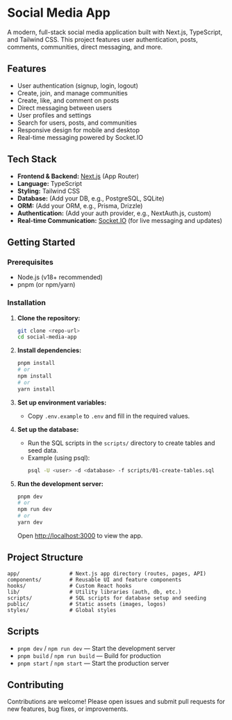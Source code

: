 # Social Media App

A modern, full-stack social media application built with Next.js, TypeScript, and Tailwind CSS. This project features user authentication, posts, comments, communities, direct messaging, and more.

## Features

- User authentication (signup, login, logout)
- Create, join, and manage communities
- Create, like, and comment on posts
- Direct messaging between users
- User profiles and settings
- Search for users, posts, and communities
- Responsive design for mobile and desktop
- Real-time messaging powered by Socket.IO

## Tech Stack

- **Frontend & Backend:** [Next.js](https://nextjs.org/) (App Router)
- **Language:** TypeScript
- **Styling:** Tailwind CSS
- **Database:** (Add your DB, e.g., PostgreSQL, SQLite)
- **ORM:** (Add your ORM, e.g., Prisma, Drizzle)
- **Authentication:** (Add your auth provider, e.g., NextAuth.js, custom)
- **Real-time Communication:** [Socket.IO](https://socket.io/) (for live messaging and updates)

## Getting Started

### Prerequisites

- Node.js (v18+ recommended)
- pnpm (or npm/yarn)

### Installation

1. **Clone the repository:**
   ```bash
   git clone <repo-url>
   cd social-media-app
   ```
2. **Install dependencies:**
   ```bash
   pnpm install
   # or
   npm install
   # or
   yarn install
   ```
3. **Set up environment variables:**
   - Copy `.env.example` to `.env` and fill in the required values.

4. **Set up the database:**
   - Run the SQL scripts in the `scripts/` directory to create tables and seed data.
   - Example (using psql):
     ```bash
     psql -U <user> -d <database> -f scripts/01-create-tables.sql
     ```

5. **Run the development server:**
   ```bash
   pnpm dev
   # or
   npm run dev
   # or
   yarn dev
   ```
   Open [http://localhost:3000](http://localhost:3000) to view the app.

## Project Structure

```
app/                # Next.js app directory (routes, pages, API)
components/         # Reusable UI and feature components
hooks/              # Custom React hooks
lib/                # Utility libraries (auth, db, etc.)
scripts/            # SQL scripts for database setup and seeding
public/             # Static assets (images, logos)
styles/             # Global styles
```

## Scripts

- `pnpm dev` / `npm run dev` — Start the development server
- `pnpm build` / `npm run build` — Build for production
- `pnpm start` / `npm start` — Start the production server

## Contributing

Contributions are welcome! Please open issues and submit pull requests for new features, bug fixes, or improvements.
